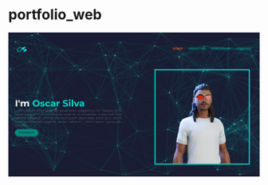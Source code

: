 # portfolio_web
![](https://github.com/SilvaOz/portfolio_web/blob/main/images/Portfolio%7COSSI.png)
